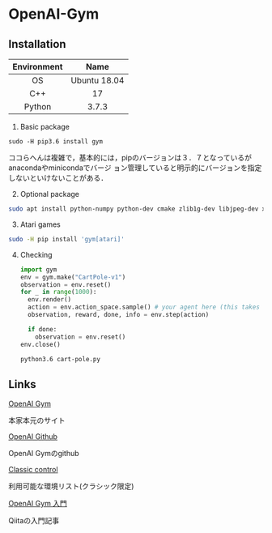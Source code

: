 # OpenAI-Gym

## Installation

|Environment|Name|
|:---------:|:--:|
|OS         |Ubuntu 18.04|
|C++        |17|
|Python     |3.7.3|

1. Basic package

```
sudo -H pip3.6 install gym
```

​	ココらへんは複雑で，基本的には，pipのバージョンは３．７となっているがanacondaやminicondaでバージ	ョン管理していると明示的にバージョンを指定しないといけないことがある．

2. Optional package

```sh
sudo apt install python-numpy python-dev cmake zlib1g-dev libjpeg-dev xvfb xorg-dev python-opengl libboost-all-dev libsdl2-dev swig
```

3. Atari games

```sh
sudo -H pip install 'gym[atari]'
```

4. Checking

   ```python
   import gym
   env = gym.make("CartPole-v1")
   observation = env.reset()
   for _ in range(1000):
     env.render()
     action = env.action_space.sample() # your agent here (this takes random actions)
     observation, reward, done, info = env.step(action)
   
     if done:
       observation = env.reset()
   env.close()
   ```

     ```sh
   python3.6 cart-pole.py
     ```

   

## Links

[OpenAI Gym]([https://gym.openai.com](https://gym.openai.com/))

本家本元のサイト

[OpenAI Github](https://github.com/openai/gym)

OpenAI Gymのgithub

[Classic control](https://gym.openai.com/envs/#classic_control)

利用可能な環境リスト(クラシック限定)

[OpenAI Gym 入門](https://qiita.com/ishizakiiii/items/75bc2176a1e0b65bdd16)

Qiitaの入門記事